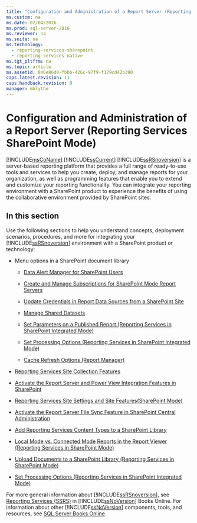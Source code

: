 ```yaml
---
title: "Configuration and Administration of a Report Server (Reporting Services SharePoint Mode)"
ms.custom: na
ms.date: 07/04/2016
ms.prod: sql-server-2016
ms.reviewer: na
ms.suite: na
ms.technology: 
  - reporting-services-sharepoint
  - reporting-services-native
ms.tgt_pltfrm: na
ms.topic: article
ms.assetid: 846e86d0-fbbb-426c-97f9-f179cd42b390
caps.latest.revision: 11
caps.handback.revision: 0
manager: mblythe
---
```

# Configuration and Administration of a Report Server (Reporting Services SharePoint Mode)
[!INCLUDE[msCoName](../../Topics/TopicNameContainA/tokens/msCoName_md.md)] [!INCLUDE[ssCurrent](../../Topics/TopicNameContainA/tokens/ssCurrent_md.md)] [!INCLUDE[ssRSnoversion](../../Topics/TopicNameContainA/tokens/ssRSnoversion_md.md)] is a server-based reporting platform that provides a full range of ready-to-use tools and services to help you create, deploy, and manage reports for your organization, as well as programming features that enable you to extend and customize your reporting functionality. You can integrate your reporting environment with a SharePoint product to experience the benefits of using the collaborative environment provided by SharePoint sites.  
  
## In this section  
 Use the following sections to help you understand concepts, deployment scenarios, procedures, and more for integrating your [!INCLUDE[ssRSnoversion](../../Topics/TopicNameContainA/tokens/ssRSnoversion_md.md)] environment with a SharePoint product or technology:  
  
-   Menu options in a SharePoint document library  
  
    -   [Data Alert Manager for SharePoint Users](../../Topics/TopicNameNotContainA/Data-Alert-Manager-for-SharePoint-Users.md)  
  
    -   [Create and Manage Subscriptions for SharePoint Mode Report Servers](../../Topics/TopicNameNotContainA/Create-and-Manage-Subscriptions-for-SharePoint-Mode-Report-Servers.md)  
  
    -   [Update Credentials in Report Data Sources from a SharePoint Site](../../Topics/TopicNameContainA/Update-Credentials-in-Report-Data-Sources-from-a-SharePoint-Site.md)  
  
    -   [Manage Shared Datasets](../../Topics/TopicNameNotContainA/Manage-Shared-Datasets.md)  
  
    -   [Set Parameters on a Published Report (Reporting Services in SharePoint Integrated Mode)](../../Topics/TopicNameContainA/Set-Parameters-on-a-Published-Report--Reporting-Services-in-SharePoint-Integrated-Mode-.md)  
  
    -   [Set Processing Options (Reporting Services in SharePoint Integrated Mode)](../../Topics/TopicNameNotContainA/Set-Processing-Options--Reporting-Services-in-SharePoint-Integrated-Mode-.md)  
  
    -   [Cache Refresh Options (Report Manager)](../../Topics/TopicNameNotContainA/Cache-Refresh-Options--Report-Manager-.md)  
  
-   [Reporting Services Site Collection Features](../../Topics/TopicNameNotContainA/Reporting-Services-Site-Collection-Features.md)  
  
-   [Activate the Report Server and Power View Integration Features in SharePoint](../../Topics/TopicNameNotContainA/Activate-the-Report-Server-and-Power-View-Integration-Features-in-SharePoint.md)  
  
-   [Reporting Services Site Settings and Site Features(SharePoint Mode)](../../Topics/TopicNameNotContainA/Reporting-Services-Site-Settings-and-Site-Features-SharePoint-Mode-.md)  
  
-   [Activate the Report Server File Sync Feature in SharePoint Central Administration](../../Topics/TopicNameNotContainA/Activate-the-Report-Server-File-Sync-Feature-in-SharePoint-Central-Administration.md)  
  
-   [Add Reporting Services Content Types to a SharePoint Library](../../Topics/TopicNameContainA/Add-Reporting-Services-Content-Types-to-a-SharePoint-Library.md)  
  
-   [Local Mode vs. Connected Mode Reports in the Report Viewer (Reporting Services in SharePoint Mode)](../../Topics/TopicNameNotContainA/Local-Mode-vs.-Connected-Mode-Reports-in-the-Report-Viewer--Reporting-Services-in-SharePoint-Mode-.md)  
  
-   [Upload Documents to a SharePoint Library (Reporting Services in SharePoint Mode)](../../Topics/TopicNameContainA/Upload-Documents-to-a-SharePoint-Library--Reporting-Services-in-SharePoint-Mode-.md)  
  
-   [Set Processing Options (Reporting Services in SharePoint Integrated Mode)](../../Topics/TopicNameNotContainA/Set-Processing-Options--Reporting-Services-in-SharePoint-Integrated-Mode-.md)  
  
 For more general information about [!INCLUDE[ssRSnoversion](../../Topics/TopicNameContainA/tokens/ssRSnoversion_md.md)], see [Reporting Services (SSRS)](../../Topics/TopicNameNotContainA/Reporting-Services--SSRS-.md) in [!INCLUDE[ssNoVersion](../../Topics/TopicNameContainA/tokens/ssNoVersion_md.md)] Books Online. For information about other [!INCLUDE[ssNoVersion](../../Topics/TopicNameContainA/tokens/ssNoVersion_md.md)] components, tools, and resources, see [SQL Server Books Online](../../Topics/TopicNameNotContainA/SQL-Server-2016-Technical-Documentation.md).
